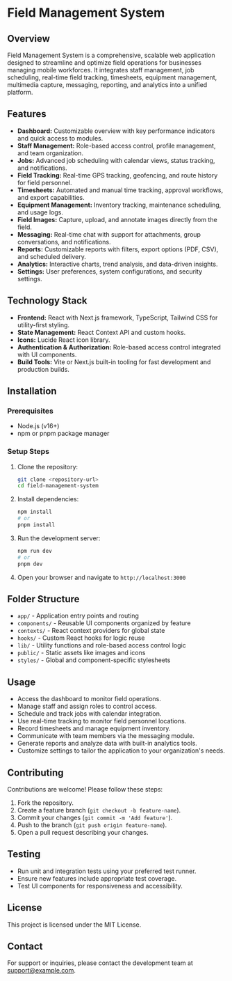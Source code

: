 # Field Management System

## Overview
Field Management System is a comprehensive, scalable web application designed to streamline and optimize field operations for businesses managing mobile workforces. It integrates staff management, job scheduling, real-time field tracking, timesheets, equipment management, multimedia capture, messaging, reporting, and analytics into a unified platform.

## Features
- **Dashboard:** Customizable overview with key performance indicators and quick access to modules.
- **Staff Management:** Role-based access control, profile management, and team organization.
- **Jobs:** Advanced job scheduling with calendar views, status tracking, and notifications.
- **Field Tracking:** Real-time GPS tracking, geofencing, and route history for field personnel.
- **Timesheets:** Automated and manual time tracking, approval workflows, and export capabilities.
- **Equipment Management:** Inventory tracking, maintenance scheduling, and usage logs.
- **Field Images:** Capture, upload, and annotate images directly from the field.
- **Messaging:** Real-time chat with support for attachments, group conversations, and notifications.
- **Reports:** Customizable reports with filters, export options (PDF, CSV), and scheduled delivery.
- **Analytics:** Interactive charts, trend analysis, and data-driven insights.
- **Settings:** User preferences, system configurations, and security settings.

## Technology Stack
- **Frontend:** React with Next.js framework, TypeScript, Tailwind CSS for utility-first styling.
- **State Management:** React Context API and custom hooks.
- **Icons:** Lucide React icon library.
- **Authentication & Authorization:** Role-based access control integrated with UI components.
- **Build Tools:** Vite or Next.js built-in tooling for fast development and production builds.

## Installation

### Prerequisites
- Node.js (v16+)
- npm or pnpm package manager

### Setup Steps
1. Clone the repository:
   ```bash
   git clone <repository-url>
   cd field-management-system
   ```
2. Install dependencies:
   ```bash
   npm install
   # or
   pnpm install
   ```
3. Run the development server:
   ```bash
   npm run dev
   # or
   pnpm dev
   ```
4. Open your browser and navigate to `http://localhost:3000`

## Folder Structure
- `app/` - Application entry points and routing
- `components/` - Reusable UI components organized by feature
- `contexts/` - React context providers for global state
- `hooks/` - Custom React hooks for logic reuse
- `lib/` - Utility functions and role-based access control logic
- `public/` - Static assets like images and icons
- `styles/` - Global and component-specific stylesheets

## Usage
- Access the dashboard to monitor field operations.
- Manage staff and assign roles to control access.
- Schedule and track jobs with calendar integration.
- Use real-time tracking to monitor field personnel locations.
- Record timesheets and manage equipment inventory.
- Communicate with team members via the messaging module.
- Generate reports and analyze data with built-in analytics tools.
- Customize settings to tailor the application to your organization's needs.

## Contributing
Contributions are welcome! Please follow these steps:
1. Fork the repository.
2. Create a feature branch (`git checkout -b feature-name`).
3. Commit your changes (`git commit -m 'Add feature'`).
4. Push to the branch (`git push origin feature-name`).
5. Open a pull request describing your changes.

## Testing
- Run unit and integration tests using your preferred test runner.
- Ensure new features include appropriate test coverage.
- Test UI components for responsiveness and accessibility.

## License
This project is licensed under the MIT License.

## Contact
For support or inquiries, please contact the development team at support@example.com.
